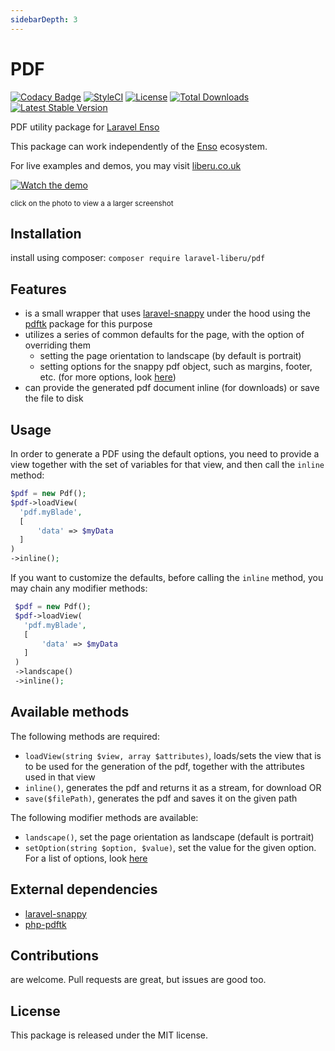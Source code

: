 ```yaml
---
sidebarDepth: 3
---
```


# PDF

[![Codacy Badge](https://api.codacy.com/project/badge/Grade/28c7bcb0b5d2451783990e0a151f0a44)](https://www.codacy.com/app/laravel-liberu/logs?utm_source=github.com&amp;utm_medium=referral&amp;utm_content=laravel-liberu/pdf&amp;utm_campaign=Badge_Grade)
[![StyleCI](https://github.styleci.io/repos/85624363/shield?branch=master)](https://github.styleci.io/repos/85624363)
[![License](https://poser.pugx.org/laravel-liberu/pdf/license)](https://packagist.org/packages/laravel-liberu/pdf)
[![Total Downloads](https://poser.pugx.org/laravel-liberu/pdf/downloads)](https://packagist.org/packages/laravel-liberu/pdf)
[![Latest Stable Version](https://poser.pugx.org/laravel-liberu/pdf/version)](https://packagist.org/packages/laravel-liberu/pdf)

PDF utility package for [Laravel Enso](https://github.com/laravel-liberu/Enso)

This package can work independently of the [Enso](https://github.com/laravel-liberu/Enso) ecosystem.

For live examples and demos, you may visit [liberu.co.uk](https://www.liberu.co.uk)

[![Watch the demo](https://laravel-liberu.github.io/pdf/screenshots/bulma_001_thumb.png)](https://laravel-liberu.github.io/pdf/screenshots/bulma_001.png)

<sup>click on the photo to view a a larger screenshot</sup>

## Installation

install using composer: `composer require laravel-liberu/pdf`

## Features

- is a small wrapper that uses [laravel-snappy](https://github.com/barryvdh/laravel-snappy) under the hood
using the [pdftk](https://github.com/mikehaertl/php-pdftk) package for this purpose
- utilizes a series of common defaults for the page, with the option of overriding them
    - setting the page orientation to landscape (by default is portrait)
    - setting options for the snappy pdf object, such as margins, footer, etc. (for more options, look [here](https://wkhtmltopdf.org/usage/wkhtmltopdf.txt))
- can provide the generated pdf document inline (for downloads) or save the file to disk    

## Usage

In order to generate a PDF using the default options, 
you need to provide a view together with the set of variables for that view,
and then call the `inline` method:
```php
$pdf = new Pdf();
$pdf->loadView(
  'pdf.myBlade', 
  [
      'data' => $myData
  ]
)
->inline();
```

If you want to customize the defaults, before calling the `inline` method, 
you may chain any modifier methods:

```php
 $pdf = new Pdf();
 $pdf->loadView(
   'pdf.myBlade', 
   [
       'data' => $myData
   ]
 )
 ->landscape()
 ->inline();
 ```
 
## Available methods

The following methods are required:
* `loadView(string $view, array $attributes)`, loads/sets the view that is to be used
for the generation of the pdf, together with the attributes used in that view
* `inline()`, generates the pdf and returns it as a stream, for download OR
* `save($filePath)`, generates the pdf and saves it on the given path

The following modifier methods are available:
* `landscape()`, set the page orientation as landscape (default is portrait)
* `setOption(string $option, $value)`, set the value for the given option. 
For a list of options, look [here](https://wkhtmltopdf.org/usage/wkhtmltopdf.txt)

## External dependencies

 - [laravel-snappy](https://github.com/barryvdh/laravel-snappy) 
 - [php-pdftk](https://github.com/mikehaertl/php-pdftk) 

## Contributions

are welcome. Pull requests are great, but issues are good too.

## License

This package is released under the MIT license.
